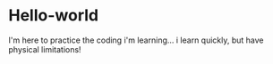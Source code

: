 # Hello-world
I'm here to practice the coding i'm learning... i learn quickly, but have physical limitations!
